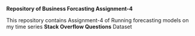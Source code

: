 **Repository of Business Forcasting Assignment-4**

This repository contains Assignment-4 of Running forecasting models on my time series **Stack Overflow Questions** Dataset
